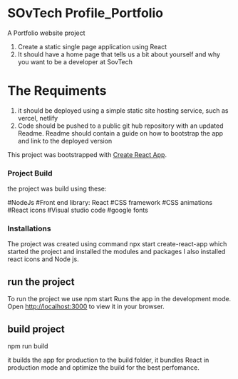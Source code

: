#  SOvTech Profile_Portfolio
A Portfolio website project 
1. Create a static single page application using React
2. It should have a home page that tells us a bit about yourself and why you want to be a developer at SovTech
  
  # The Requiments
  

  1. it should be deployed using a simple static site hosting service, such as vercel, netlify
  2. Code should be pushed to a public git hub repository with an updated Readme. Readme should contain a guide on how to bootstrap the app and link to the deployed version

  This project was bootstrapped with [Create React App](https://github.com/anemthat/Profile_Portfolio).


  ### Project Build

  the project was build using these:

  #NodeJs
  #Front end library: React
  #CSS framework
  #CSS animations
  #React icons
  #Visual studio code
  #google fonts

 ### Installations

 The project was created using command npx start create-react-app
 which started  the project and installed the modules and packages
 I also installed react icons and Node js.


 ## run the project

 To run the project  we use npm start
 Runs the app in the development mode.\
 Open [http://localhost:3000](http://localhost:3000) to view it in your browser.

 ## build project

 npm run build

 it builds the app for production to the build folder, it bundles React in production mode and optimize the build for the best perfomance.
